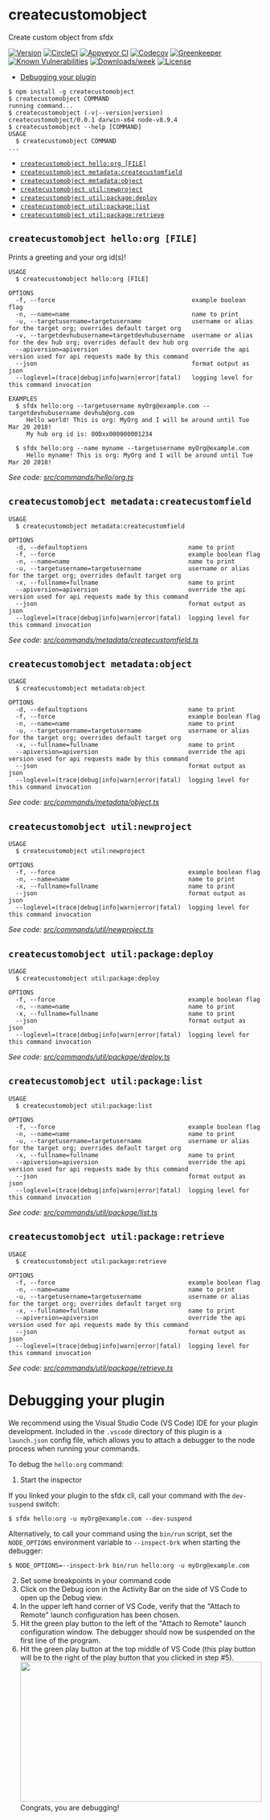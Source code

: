 createcustomobject
==================

Create custom object from sfdx

[![Version](https://img.shields.io/npm/v/createcustomobject.svg)](https://npmjs.org/package/createcustomobject)
[![CircleCI](https://circleci.com/gh/mprown/createcustomobject/tree/master.svg?style=shield)](https://circleci.com/gh/mprown/createcustomobject/tree/master)
[![Appveyor CI](https://ci.appveyor.com/api/projects/status/github/mprown/createcustomobject?branch=master&svg=true)](https://ci.appveyor.com/project/heroku/createcustomobject/branch/master)
[![Codecov](https://codecov.io/gh/mprown/createcustomobject/branch/master/graph/badge.svg)](https://codecov.io/gh/mprown/createcustomobject)
[![Greenkeeper](https://badges.greenkeeper.io/mprown/createcustomobject.svg)](https://greenkeeper.io/)
[![Known Vulnerabilities](https://snyk.io/test/github/mprown/createcustomobject/badge.svg)](https://snyk.io/test/github/mprown/createcustomobject)
[![Downloads/week](https://img.shields.io/npm/dw/createcustomobject.svg)](https://npmjs.org/package/createcustomobject)
[![License](https://img.shields.io/npm/l/createcustomobject.svg)](https://github.com/mprown/createcustomobject/blob/master/package.json)

<!-- toc -->
* [Debugging your plugin](#debugging-your-plugin)
<!-- tocstop -->
<!-- install -->
<!-- usage -->
```sh-session
$ npm install -g createcustomobject
$ createcustomobject COMMAND
running command...
$ createcustomobject (-v|--version|version)
createcustomobject/0.0.1 darwin-x64 node-v8.9.4
$ createcustomobject --help [COMMAND]
USAGE
  $ createcustomobject COMMAND
...
```
<!-- usagestop -->
<!-- commands -->
* [`createcustomobject hello:org [FILE]`](#createcustomobject-helloorg-file)
* [`createcustomobject metadata:createcustomfield`](#createcustomobject-metadatacreatecustomfield)
* [`createcustomobject metadata:object`](#createcustomobject-metadataobject)
* [`createcustomobject util:newproject`](#createcustomobject-utilnewproject)
* [`createcustomobject util:package:deploy`](#createcustomobject-utilpackagedeploy)
* [`createcustomobject util:package:list`](#createcustomobject-utilpackagelist)
* [`createcustomobject util:package:retrieve`](#createcustomobject-utilpackageretrieve)

## `createcustomobject hello:org [FILE]`

Prints a greeting and your org id(s)!

```
USAGE
  $ createcustomobject hello:org [FILE]

OPTIONS
  -f, --force                                      example boolean flag
  -n, --name=name                                  name to print
  -u, --targetusername=targetusername              username or alias for the target org; overrides default target org
  -v, --targetdevhubusername=targetdevhubusername  username or alias for the dev hub org; overrides default dev hub org
  --apiversion=apiversion                          override the api version used for api requests made by this command
  --json                                           format output as json
  --loglevel=(trace|debug|info|warn|error|fatal)   logging level for this command invocation

EXAMPLES
  $ sfdx hello:org --targetusername myOrg@example.com --targetdevhubusername devhub@org.com
     Hello world! This is org: MyOrg and I will be around until Tue Mar 20 2018!
     My hub org id is: 00Dxx000000001234
  
  $ sfdx hello:org --name myname --targetusername myOrg@example.com
     Hello myname! This is org: MyOrg and I will be around until Tue Mar 20 2018!
```

_See code: [src/commands/hello/org.ts](https://github.com/mprown/createcustomobject/blob/v0.0.1/src/commands/hello/org.ts)_

## `createcustomobject metadata:createcustomfield`

```
USAGE
  $ createcustomobject metadata:createcustomfield

OPTIONS
  -d, --defaultoptions                            name to print
  -f, --force                                     example boolean flag
  -n, --name=name                                 name to print
  -u, --targetusername=targetusername             username or alias for the target org; overrides default target org
  -x, --fullname=fullname                         name to print
  --apiversion=apiversion                         override the api version used for api requests made by this command
  --json                                          format output as json
  --loglevel=(trace|debug|info|warn|error|fatal)  logging level for this command invocation
```

_See code: [src/commands/metadata/createcustomfield.ts](https://github.com/mprown/createcustomobject/blob/v0.0.1/src/commands/metadata/createcustomfield.ts)_

## `createcustomobject metadata:object`

```
USAGE
  $ createcustomobject metadata:object

OPTIONS
  -d, --defaultoptions                            name to print
  -f, --force                                     example boolean flag
  -n, --name=name                                 name to print
  -u, --targetusername=targetusername             username or alias for the target org; overrides default target org
  -x, --fullname=fullname                         name to print
  --apiversion=apiversion                         override the api version used for api requests made by this command
  --json                                          format output as json
  --loglevel=(trace|debug|info|warn|error|fatal)  logging level for this command invocation
```

_See code: [src/commands/metadata/object.ts](https://github.com/mprown/createcustomobject/blob/v0.0.1/src/commands/metadata/object.ts)_

## `createcustomobject util:newproject`

```
USAGE
  $ createcustomobject util:newproject

OPTIONS
  -f, --force                                     example boolean flag
  -n, --name=name                                 name to print
  -x, --fullname=fullname                         name to print
  --json                                          format output as json
  --loglevel=(trace|debug|info|warn|error|fatal)  logging level for this command invocation
```

_See code: [src/commands/util/newproject.ts](https://github.com/mprown/createcustomobject/blob/v0.0.1/src/commands/util/newproject.ts)_

## `createcustomobject util:package:deploy`

```
USAGE
  $ createcustomobject util:package:deploy

OPTIONS
  -f, --force                                     example boolean flag
  -n, --name=name                                 name to print
  -x, --fullname=fullname                         name to print
  --json                                          format output as json
  --loglevel=(trace|debug|info|warn|error|fatal)  logging level for this command invocation
```

_See code: [src/commands/util/package/deploy.ts](https://github.com/mprown/createcustomobject/blob/v0.0.1/src/commands/util/package/deploy.ts)_

## `createcustomobject util:package:list`

```
USAGE
  $ createcustomobject util:package:list

OPTIONS
  -f, --force                                     example boolean flag
  -n, --name=name                                 name to print
  -u, --targetusername=targetusername             username or alias for the target org; overrides default target org
  -x, --fullname=fullname                         name to print
  --apiversion=apiversion                         override the api version used for api requests made by this command
  --json                                          format output as json
  --loglevel=(trace|debug|info|warn|error|fatal)  logging level for this command invocation
```

_See code: [src/commands/util/package/list.ts](https://github.com/mprown/createcustomobject/blob/v0.0.1/src/commands/util/package/list.ts)_

## `createcustomobject util:package:retrieve`

```
USAGE
  $ createcustomobject util:package:retrieve

OPTIONS
  -f, --force                                     example boolean flag
  -n, --name=name                                 name to print
  -u, --targetusername=targetusername             username or alias for the target org; overrides default target org
  -x, --fullname=fullname                         name to print
  --apiversion=apiversion                         override the api version used for api requests made by this command
  --json                                          format output as json
  --loglevel=(trace|debug|info|warn|error|fatal)  logging level for this command invocation
```

_See code: [src/commands/util/package/retrieve.ts](https://github.com/mprown/createcustomobject/blob/v0.0.1/src/commands/util/package/retrieve.ts)_
<!-- commandsstop -->
<!-- debugging-your-plugin -->
# Debugging your plugin
We recommend using the Visual Studio Code (VS Code) IDE for your plugin development. Included in the `.vscode` directory of this plugin is a `launch.json` config file, which allows you to attach a debugger to the node process when running your commands.

To debug the `hello:org` command: 
1. Start the inspector
  
If you linked your plugin to the sfdx cli, call your command with the `dev-suspend` switch: 
```sh-session
$ sfdx hello:org -u myOrg@example.com --dev-suspend
```
  
Alternatively, to call your command using the `bin/run` script, set the `NODE_OPTIONS` environment variable to `--inspect-brk` when starting the debugger:
```sh-session
$ NODE_OPTIONS=--inspect-brk bin/run hello:org -u myOrg@example.com
```

2. Set some breakpoints in your command code
3. Click on the Debug icon in the Activity Bar on the side of VS Code to open up the Debug view.
4. In the upper left hand corner of VS Code, verify that the "Attach to Remote" launch configuration has been chosen.
5. Hit the green play button to the left of the "Attach to Remote" launch configuration window. The debugger should now be suspended on the first line of the program. 
6. Hit the green play button at the top middle of VS Code (this play button will be to the right of the play button that you clicked in step #5).
<br><img src=".images/vscodeScreenshot.png" width="480" height="278"><br>
Congrats, you are debugging!
